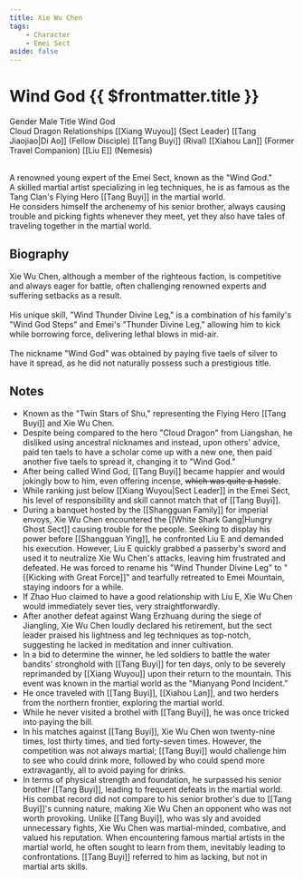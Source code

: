 ```yaml
---
title: Xie Wu Chen
tags:
    - Character
    - Emei Sect
aside: false
---
```


# Wind God {{ $frontmatter.title }}

<ChTabs position="bottom">
	<ChTab title="Xie Wu Chen">
		<Ch src='/images/characters/special808/normal.webp' position='right'/>
		<ChName nameZh='解無塵' nameEn='Xie Wu Chen' position='right' />
		<ChTable>
			<ChTr>
				<ChTd isTitle=true>
					Gender
				</ChTd>
				<ChTd>
					Male
				</ChTd>
			</ChTr>
			<ChTr>
				<ChTd isTitle=true>
					Title
				</ChTd>
				<ChTd>
					Wind God<br>Cloud Dragon
				</ChTd>
			</ChTr>
			<ChTr>
				<ChTd isTitle=true position='center'>
					Relationships
				</ChTd>
			</ChTr>
			<ChTr>
				<ChTd position='center'>
					[[Xiang Wuyou]] (Sect Leader)
				</ChTd>
			</ChTr>
			<ChTr>
				<ChTd position='center'>
					[[Tang Jiaojiao|Di Ao]] (Fellow Disciple)
				</ChTd>
			</ChTr>
			<ChTr>
				<ChTd position='center'>
					[[Tang Buyi]] (Rival)
				</ChTd>
			</ChTr>
			<ChTr>
				<ChTd position='center'>
					[[Xiahou Lan]] (Former Travel Companion)
				</ChTd>
			</ChTr>
			<ChTr>
				<ChTd position='center'>
					[[Liu E]] (Nemesis)
				</ChTd>
			</ChTr>
		</ChTable>
	</ChTab>
</ChTabs>
<br><br>

A renowned young expert of the Emei Sect, known as the "Wind God."  
A skilled martial artist specializing in leg techniques, he is as famous as the Tang Clan's Flying Hero [[Tang Buyi]] in the martial world.  
He considers himself the archenemy of his senior brother, always causing trouble and picking fights whenever they meet, yet they also have tales of traveling together in the martial world.

## Biography

<Tabs>
  <Tab title="Biography One">
	Xie Wu Chen, although a member of the righteous faction, is competitive and always eager for battle, often challenging renowned experts and suffering setbacks as a result.<br><br>
	His unique skill, "Wind Thunder Divine Leg," is a combination of his family's "Wind God Steps" and Emei's "Thunder Divine Leg," allowing him to kick while borrowing force, delivering lethal blows in mid-air.<br><br>
	The nickname "Wind God" was obtained by paying five taels of silver to have it spread, as he did not naturally possess such a prestigious title.
  </Tab>
</Tabs>

## Notes

-   Known as the "Twin Stars of Shu," representing the Flying Hero [[Tang Buyi]] and Xie Wu Chen.
-   Despite being compared to the hero "Cloud Dragon" from Liangshan, he disliked using ancestral nicknames and instead, upon others' advice, paid ten taels to have a scholar come up with a new one, then paid another five taels to spread it, changing it to "Wind God."
-   After being called Wind God, [[Tang Buyi]] became happier and would jokingly bow to him, even offering incense, ~~which was quite a hassle~~.
-   While ranking just below [[Xiang Wuyou|Sect Leader]] in the Emei Sect, his level of responsibility and skill cannot match that of [[Tang Buyi]].
-   During a banquet hosted by the [[Shangguan Family]] for imperial envoys, Xie Wu Chen encountered the [[White Shark Gang|Hungry Ghost Sect]] causing trouble for the people. Seeking to display his power before [[Shangguan Ying]], he confronted Liu E and demanded his execution. However, Liu E quickly grabbed a passerby's sword and used it to neutralize Xie Wu Chen's attacks, leaving him frustrated and defeated. He was forced to rename his "Wind Thunder Divine Leg" to "[[Kicking with Great Force]]" and tearfully retreated to Emei Mountain, staying indoors for a while.
-   If Zhao Huo claimed to have a good relationship with Liu E, Xie Wu Chen would immediately sever ties, very straightforwardly.
-   After another defeat against Wang Erzhuang during the siege of Jiangling, Xie Wu Chen loudly declared his retirement, but the sect leader praised his lightness and leg techniques as top-notch, suggesting he lacked in meditation and inner cultivation.
-   In a bid to determine the winner, he led soldiers to battle the water bandits' stronghold with [[Tang Buyi]] for ten days, only to be severely reprimanded by [[Xiang Wuyou]] upon their return to the mountain. This event was known in the martial world as the "Mianyang Pond Incident."
-   He once traveled with [[Tang Buyi]], [[Xiahou Lan]], and two herders from the northern frontier, exploring the martial world.
-   While he never visited a brothel with [[Tang Buyi]], he was once tricked into paying the bill.
-   In his matches against [[Tang Buyi]], Xie Wu Chen won twenty-nine times, lost thirty times, and tied forty-seven times. However, the competition was not always martial; [[Tang Buyi]] would challenge him to see who could drink more, followed by who could spend more extravagantly, all to avoid paying for drinks.
-   In terms of physical strength and foundation, he surpassed his senior brother [[Tang Buyi]], leading to frequent defeats in the martial world. His combat record did not compare to his senior brother's due to [[Tang Buyi]]'s cunning nature, making Xie Wu Chen an opponent who was not worth provoking. Unlike [[Tang Buyi]], who was sly and avoided unnecessary fights, Xie Wu Chen was martial-minded, combative, and valued his reputation. When encountering famous martial artists in the martial world, he often sought to learn from them, inevitably leading to confrontations. [[Tang Buyi]] referred to him as lacking, but not in martial arts skills.
